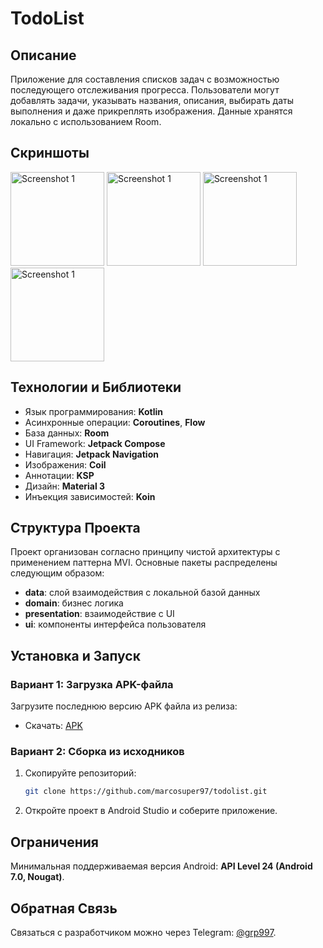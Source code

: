 # TodoList

## Описание
Приложение для составления списков задач с возможностью последующего отслеживания прогресса. Пользователи могут добавлять задачи, указывать названия, описания, выбирать даты выполнения и даже прикреплять изображения. Данные хранятся локально с использованием Room.

## Скриншоты
<img src="https://github.com/user-attachments/assets/849ced61-eb9f-4255-ba52-61ac3c4a3d18" alt="Screenshot 1" width="150"/>
<img src="https://github.com/user-attachments/assets/41bd3f0e-ec34-4e4c-83f3-952779cb4cac" alt="Screenshot 1" width="150"/>
<img src="https://github.com/user-attachments/assets/2c57f4ec-097f-468e-a310-67e56985efb8" alt="Screenshot 1" width="150"/>
<img src="https://github.com/user-attachments/assets/1b6b612c-518b-446c-a7cc-8cdc07a724e8" alt="Screenshot 1" width="150"/>

## Технологии и Библиотеки
- Язык программирования: **Kotlin**
- Асинхронные операции: **Coroutines**, **Flow**
- База данных: **Room**
- UI Framework: **Jetpack Compose**
- Навигация: **Jetpack Navigation**
- Изображения: **Coil**
- Аннотации: **KSP**
- Дизайн: **Material 3**
- Инъекция зависимостей: **Koin**

## Структура Проекта
Проект организован согласно принципу чистой архитектуры с применением паттерна MVI. Основные пакеты распределены следующим образом:
- **data**: слой взаимодействия с локальной базой данных
- **domain**: бизнес логика
- **presentation**: взаимодействие с UI
- **ui**: компоненты интерфейса пользователя

## Установка и Запуск
### Вариант 1: Загрузка APK-файла
Загрузите последнюю версию APK файла из релиза:
- Скачать: [APK](https://github.com/marcosuper97/todolist/releases/tag/v1.0.1)

### Вариант 2: Сборка из исходников
1. Скопируйте репозиторий:
   ```bash
   git clone https://github.com/marcosuper97/todolist.git
   ```
2. Откройте проект в Android Studio и соберите приложение.

## Ограничения
Минимальная поддерживаемая версия Android: **API Level 24 (Android 7.0, Nougat)**.

## Обратная Связь
Связаться с разработчиком можно через Telegram: [@grp997](tg://resolve?domain=grp997).
